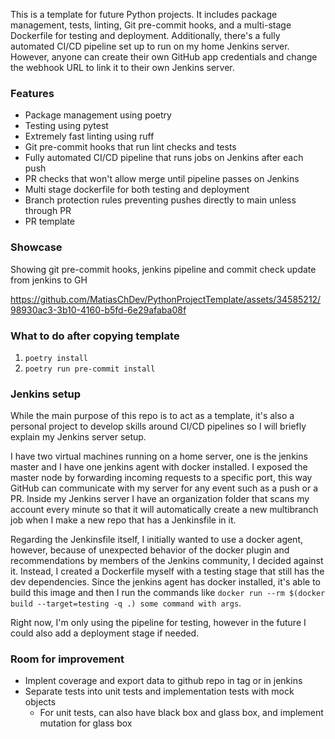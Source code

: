 This is a template for future Python projects. It includes package management, tests, linting, Git pre-commit hooks, and a multi-stage Dockerfile for testing and deployment. Additionally, there's a fully automated CI/CD pipeline set up to run on my home Jenkins server. However, anyone can create their own GitHub app credentials and change the webhook URL to link it to their own Jenkins server.

### Features
- Package management using poetry
- Testing using pytest
- Extremely fast linting using ruff
- Git pre-commit hooks that run lint checks and tests
- Fully automated CI/CD pipeline that runs jobs on Jenkins after each push
- PR checks that won't allow merge until pipeline passes on Jenkins
- Multi stage dockerfile for both testing and deployment
- Branch protection rules preventing pushes directly to main unless through PR
- PR template

### Showcase

Showing git pre-commit hooks, jenkins pipeline and commit check update from jenkins to GH

https://github.com/MatiasChDev/PythonProjectTemplate/assets/34585212/98930ac3-3b10-4160-b5fd-6e29afaba08f

### What to do after copying template

1. `poetry install`
2. `poetry run pre-commit install`

### Jenkins setup
While the main purpose of this repo is to act as a template, it's also a personal project to develop skills around CI/CD pipelines so I will briefly explain my Jenkins server setup.

I have two virtual machines running on a home server, one is the jenkins master and I have one jenkins agent with docker installed. I exposed the master node by forwarding incoming requests to a specific port, this way GitHub can communicate with my server for any event such as a push or a PR. Inside my Jenkins server I have an organization folder that scans my account every minute so that it will automatically create a new multibranch job when I make a new repo that has a Jenkinsfile in it.

Regarding the Jenkinsfile itself, I initially wanted to use a docker agent, however, because of unexpected behavior of the docker plugin and recommendations by members of the Jenkins community, I decided against it. Instead, I created a Dockerfile myself with a testing stage that still has the dev dependencies. Since the jenkins agent has docker installed, it's able to build this image and then I run the commands like `docker run --rm $(docker build --target=testing -q .) some command with args`.

Right now, I'm only using the pipeline for testing, however in the future I could also add a deployment stage if needed.

### Room for improvement
- Implent coverage and export data to github repo in tag or in jenkins
- Separate tests into unit tests and implementation tests with mock objects
    - For unit tests, can also have black box and glass box, and implement mutation for glass box
